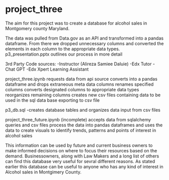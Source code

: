 # project_three

The aim for this project was to create a database for alcohol sales in Montgomery county Maryland.  

The data was pulled from Data.gov as an API and transformed into a pandas dataframe.  From there we dropped unnecessary columns and converted the elements in each column to the appropriate data types.  p3_presentation.pptx  outlines our process in more detail 

3rd Party Code sources:
  -Instructor (Alireza Samiee Daluie)
  -Edx Tutor
  -Chat GPT
  -Edx Xpert Learning Assistant

  project_three.ipynb
    requests data from api source
    converts into a pandas dataframe and drops extraneous meta data columns
    renames specified columns
    converts designated columns to appropriate data types
    reorganizes remaining columns
    creates new csv files containing data to be used in the sql data base
    exporting to csv file

  p3_db.sql
    -creates database tables and organizes data input from csv files

  project_three_future.ipynb (incomplete)
    accepts data from sqlalchemy queries and csv files
    process the data into pandas dataframes and uses the data to create visuals to identify trends, patterns and points of interest in alcohol sales

This information can be used by future and current business owners to make informed decisions on where to focus their resources based on the demand. Businessowners, along with Law Makers and a long list of others can find this database very useful for sevral different reasons.  As stated earlier this database can be useful to anyone who has any kind of interest in Alcohol sales in Montgimery County.
